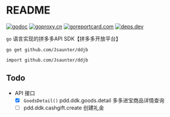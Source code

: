 # README

[comment]: <> (go)
[![godoc](https://pkg.go.dev/badge/gitee.com/dtapps/ddjb?status.svg)](https://pkg.go.dev/gitee.com/dtapps/ddjb)
[![goproxy.cn](https://goproxy.cn/stats/gitee.com/dtapps/ddjb/badges/download-count.svg)](https://goproxy.cn/stats/gitee.com/dtapps/ddjb)
[![goreportcard.com](https://goreportcard.com/badge/gitee.com/dtapps/ddjb)](https://goreportcard.com/report/gitee.com/dtapps/ddjb)
[![deps.dev](https://img.shields.io/badge/deps-go-red.svg)](https://deps.dev/go/gitee.com%2Fdtapps%2Fddjb)

`go` 语言实现的拼多多API SDK【拼多多开放平台】

`go get github.com/Jsaunter/ddjb`

```
import github.com/Jsaunter/ddjb
```

## Todo

- API 接口
    - [x] `GoodsDetail()` pdd.ddk.goods.detail 多多进宝商品详情查询
    - [ ] pdd.ddk.cashgift.create 创建礼金
